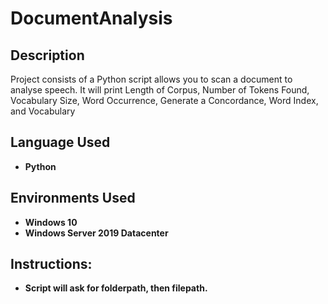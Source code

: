 # DocumentAnalysis



<h2>Description</h2>
Project consists of a Python script allows you to scan a document to analyse speech.  
It will print Length of Corpus, Number of Tokens Found, Vocabulary Size, Word Occurrence, Generate a Concordance, Word Index, and Vocabulary

<h2>Language Used</h2>

- <b>Python</b> 


<h2>Environments Used </h2>

- <b>Windows 10</b>
- <b>Windows Server 2019 Datacenter</b> 

<h2>Instructions:</h2>


- <b>Script will ask for folderpath, then filepath.</b> 


